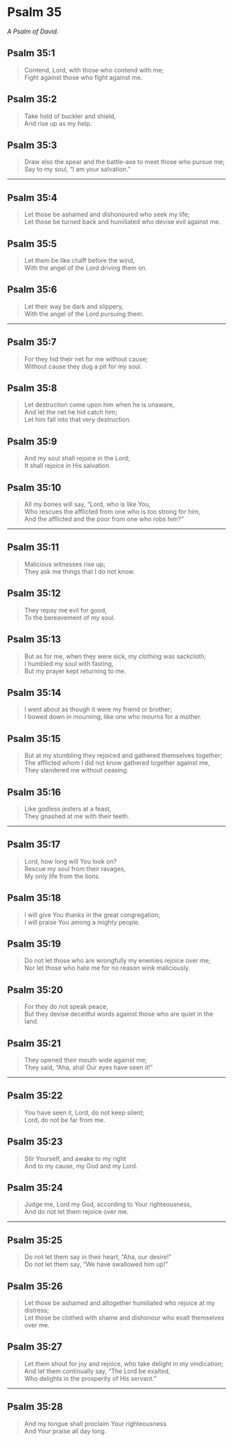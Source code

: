 # Psalm 35

_A Psalm of David._

## Psalm 35:1

> Contend, Lord, with those who contend with me;  
> Fight against those who fight against me.

## Psalm 35:2

> Take hold of buckler and shield,  
> And rise up as my help.

## Psalm 35:3

> Draw also the spear and the battle-axe to meet those who pursue me;  
> Say to my soul, “I am your salvation.”

---

## Psalm 35:4

> Let those be ashamed and dishonoured who seek my life;  
> Let those be turned back and humiliated who devise evil against me.

## Psalm 35:5

> Let them be like chaff before the wind,  
> With the angel of the Lord driving them on.

## Psalm 35:6

> Let their way be dark and slippery,  
> With the angel of the Lord pursuing them.

---

## Psalm 35:7

> For they hid their net for me without cause;  
> Without cause they dug a pit for my soul.

## Psalm 35:8

> Let destruction come upon him when he is unaware,  
> And let the net he hid catch him;  
> Let him fall into that very destruction.

## Psalm 35:9

> And my soul shall rejoice in the Lord;  
> It shall rejoice in His salvation.

## Psalm 35:10

> All my bones will say, “Lord, who is like You,  
> Who rescues the afflicted from one who is too strong for him,  
> And the afflicted and the poor from one who robs him?”

---

## Psalm 35:11

> Malicious witnesses rise up;  
> They ask me things that I do not know.

## Psalm 35:12

> They repay me evil for good,  
> To the bereavement of my soul.

## Psalm 35:13

> But as for me, when they were sick, my clothing was sackcloth;  
> I humbled my soul with fasting,  
> But my prayer kept returning to me.

## Psalm 35:14

> I went about as though it were my friend or brother;  
> I bowed down in mourning, like one who mourns for a mother.

## Psalm 35:15

> But at my stumbling they rejoiced and gathered themselves together;  
> The afflicted whom I did not know gathered together against me,  
> They slandered me without ceasing.

## Psalm 35:16

> Like godless jesters at a feast,  
> They gnashed at me with their teeth.

---

## Psalm 35:17

> Lord, how long will You look on?  
> Rescue my soul from their ravages,  
> My only life from the lions.

## Psalm 35:18

> I will give You thanks in the great congregation;  
> I will praise You among a mighty people.

## Psalm 35:19

> Do not let those who are wrongfully my enemies rejoice over me;  
> Nor let those who hate me for no reason wink maliciously.

## Psalm 35:20

> For they do not speak peace,  
> But they devise deceitful words against those who are quiet in the land.

## Psalm 35:21

> They opened their mouth wide against me;  
> They said, “Aha, aha! Our eyes have seen it!”

---

## Psalm 35:22

> You have seen it, Lord, do not keep silent;  
> Lord, do not be far from me.

## Psalm 35:23

> Stir Yourself, and awake to my right  
> And to my cause, my God and my Lord.

## Psalm 35:24

> Judge me, Lord my God, according to Your righteousness,  
> And do not let them rejoice over me.

---

## Psalm 35:25

> Do not let them say in their heart, “Aha, our desire!”  
> Do not let them say, “We have swallowed him up!”

## Psalm 35:26

> Let those be ashamed and altogether humiliated who rejoice at my distress;  
> Let those be clothed with shame and dishonour who exalt themselves over me.

## Psalm 35:27

> Let them shout for joy and rejoice, who take delight in my vindication;  
> And let them continually say, “The Lord be exalted,  
> Who delights in the prosperity of His servant.”

---

## Psalm 35:28

> And my tongue shall proclaim Your righteousness  
> And Your praise all day long.
